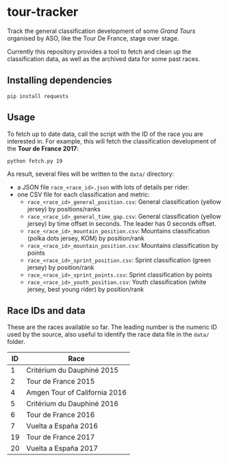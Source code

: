 # tour-tracker

Track the general classification development of some _Grand Tours_ organised by ASO, like the Tour De France, stage over stage.

Currently this repository provides a tool to fetch and clean up the classification data, as well as the archived data for some past races.

## Installing dependencies

```
pip install requests
```

## Usage

To fetch up to date data, call the script with the ID of the race you are interested in. For example, this will fetch the classification development of the **Tour de France 2017**:

```nohighlight
python fetch.py 19
```

As result, several files will be written to the `data/` directory:

- a JSON file `race_<race_id>.json` with lots of details per rider.
- one CSV file for each classification and metric:
  - `race_<race_id>_general_position.csv`: General classification (yellow jersey) by positions/ranks
  - `race_<race_id>_general_time_gap.csv`: General classification (yellow jersey) by time offset in seconds. The leader has 0 seconds offset.
  - `race_<race_id>_mountain_position.csv`: Mountains classification (polka dots jersey, KOM) by position/rank
  - `race_<race_id>_mountain_position.csv`: Mountains classification by points
  - `race_<race_id>_sprint_position.csv`: Sprint classification (green jersey) by position/rank
  - `race_<race_id>_sprint_points.csv`: Sprint classification by points
  - `race_<race_id>_youth_position.csv`: Youth classification (white jersey, best young rider) by position/rank

## Race IDs and data

These are the races available so far. The leading number is the numeric ID used by the source, also useful to identify the race data file in the `data/` folder.

| ID | Race                            |
|----|---------------------------------|
| 1  | Critérium du Dauphiné 2015
| 2  | Tour de France 2015
| 4  | Amgen Tour of California 2016
| 5  | Critérium du Dauphiné 2016
| 6  | Tour de France 2016
| 7  | Vuelta a España 2016
| 19 | Tour de France 2017
| 20 | Vuelta a España 2017
